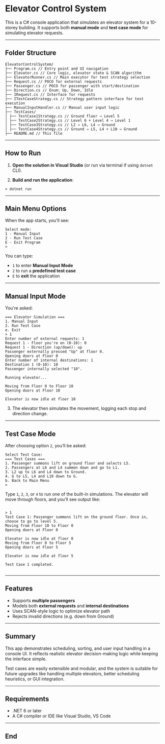 # Elevator Control System

This is a C# console application that simulates an elevator system for a 10-storey building. It supports both **manual mode** and **test case mode** for simulating elevator requests.

---

## Folder Structure

```
ElevatorControlSystem/
├── Program.cs // Entry point and UI navigation
├── Elevator.cs // Core logic, elevator state & SCAN algorithm
├── ElevatorRunner.cs // Main executor for test strategy selection
├── Request.cs // POCO for external requests
├── Passenger.cs // POCO for passenger with start/destination
├── Direction.cs // Enum: Up, Down, Idle
├── IRequest.cs // Interface for requests
├── ITestCaseStrategy.cs // Strategy pattern interface for test execution
├── ManualInputHandler.cs // Manual user input logic
├── TestCases/
│ ├── TestCase1Strategy.cs // Ground floor → Level 5
│ ├── TestCase2Strategy.cs // Level 6 + Level 4 → Level 1
│ ├── TestCase3Strategy.cs // L2 → L6, L4 → Ground
│ ├── TestCase4Strategy.cs // Ground → L5, L4 + L10 → Ground
├── README.md // This file
```

---

## How to Run

1. **Open the solution in Visual Studio** (or run via terminal if using `dotnet` CLI).

2. **Build and run the application**:

```
> dotnet run
```

---

## Main Menu Options

When the app starts, you'll see:

```
Select mode:
1 - Manual Input
2 - Run Test Case
E - Exit Program
> 
```

You can type:
- `1` to enter **Manual Input Mode**
- `2` to run a **predefined test case**
- `E` to **exit** the application

---

## Manual Input Mode

You're asked:
```
=== Elevator Simulation ===
1. Manual Input
2. Run Test Case
e. Exit
> 1
Enter number of external requests: 1
Request 1 - Floor you're on (0-10): 0
Request 1 - Direction (up/down): up
Passenger externally pressed "Up" at floor 0.
Opening doors at Floor 0
Enter number of internal destinations: 1
Destination 1 (0-10): 10
Passenger internally selected "10".

Running elevator...

Moving from Floor 0 to Floor 10
Opening doors at Floor 10

Elevator is now idle at floor 10
```

3. The elevator then simulates the movement, logging each stop and direction change.

---

## Test Case Mode

After choosing option `2`, you’ll be asked:

```
Select Test Case:
=== Test Cases ===
1. Passenger summons lift on ground floor and selects L5.
2. Passengers at L6 and L4 summon down and go to L1.
3. L2 up to L6 and L4 down to Ground.
4. G to L5, L4 and L10 down to G.
b. Back to Main Menu
> 
```

Type `1`, `2`, `3`, or `4` to run one of the built-in simulations. The elevator will move through floors, and you’ll see output like:

```

> 1
Test Case 1: Passenger summons lift on the ground floor. Once in, choose to go to level 5.
Moving from Floor 10 to Floor 0
Opening doors at Floor 0

Elevator is now idle at floor 0
Moving from Floor 0 to Floor 5
Opening doors at Floor 5

Elevator is now idle at floor 5

Test Case 1 completed.


```

---

## Features

- Supports **multiple passengers**
- Models both **external requests** and **internal destinations**
- Uses SCAN-style logic to optimize elevator path
- Rejects invalid directions (e.g. down from Ground)

---

## Summary

This app demonstrates scheduling, sorting, and user input handling in a console UI. It reflects realistic elevator decision-making logic while keeping the interface simple.

Test cases are easily extensible and modular, and the system is suitable for future upgrades like handling multiple elevators, better scheduling heuristics, or GUI integration.

---

## Requirements

- .NET 6 or later
- A C# compiler or IDE like Visual Studio, VS Code

---

## End